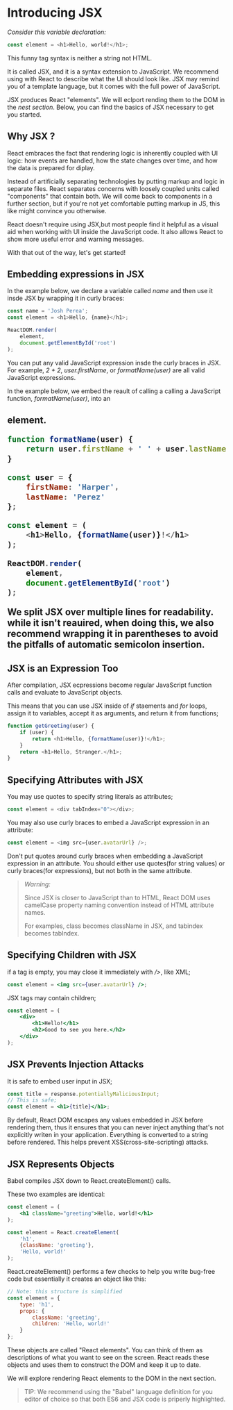 # Introducing JSX

_Consider this variable declaration:_

```js
const element = <h1>Hello, world!</h1>;
```

This funny tag syntax is neither a string not HTML.

It is called JSX, and it is a syntax extension to JavaScript. We recommend using with React to describe what the UI should look like. JSX may remind you of a template language, but it comes with the full power of JavaScript.

JSX produces React "elements". We will eclport rending them to the DOM in the _nest section_. Below, you can find the basics of JSX necessary to get you started.

## Why JSX ?

React embraces the fact that rendering logic is inherently coupled with UI logic: how events are handled, how the state changes over time, and how the data is prepared for diplay.

Instead of artificially separating technologies by putting markup and logic in separate files. React separates concerns with loosely coupled units called "components" that contain both. We will come back to components in a further section, but if you're not yet comfortable putting markup in JS, this like might convince you otherwise.

React doesn't require using JSX,but most people find it helpful as a visual aid when working with UI inside the JavaScript code. It also allows React to show more useful error and warning messages.

With that out of the way, let's get started!

## Embedding expressions in JSX

In the example below, we declare a variable called _name_ and then use it insde JSX by wrapping it in curly braces:

```js
const name = 'Josh Perea';
const element = <h1>Hello, {name}</h1>;

ReactDOM.render(
    element,
    document.getElementById('root')
);
```

You can put any valid JavaScript expression insde the curly braces in JSX. For example, _2 + 2_, _user.firstName_, or _formatName(user)_ are all valid JavaScript expressions.

In the example below, we embed the reault of calling a calling a JavaScript function, _formatName(user)_, into an _<h2>_ element.

```js
function formatName(user) {
    return user.firstName + ' ' + user.lastName;
}

const user = {
    firstName: 'Harper',
    lastName: 'Perez'
};

const element = (
    <h1>Hello, {formatName(user)}!</h1>
);

ReactDOM.render(
    element,
    document.getElementById('root')
);
```

We split JSX over multiple lines for readability. while it isn't reauired, when doing this, we also recommend wrapping it in parentheses to avoid the pitfalls of automatic semicolon insertion.

## JSX is an Expression Too

After compilation, JSX ecpressions become regular JavaScript function calls and evaluate to JavaScript objects.

This means that you can use JSX inside of _if_ staements and _for_ loops, assign it to variables, accept it as arguments, and return it from functions;

```js
function getGreeting(user) {
    if (user) {
        return <h1>Hello, {formatName(user)}!</h1>;
    }
    return <h1>Hello, Stranger.</h1>;
}
```

## Specifying Attributes with JSX

You may use quotes to specify string literals as attributes;

```js
const element = <div tabIndex="0"></div>;
```

You may also use curly braces to embed a JavaScript expression in an attribute:

```js
const element = <img src={user.avatarUrl} />;
```

Don't put quotes around curly braces when embedding a JavaScript expression in an attribute. You should either use quotes(for string values) or curly braces(for expressions), but not both in the same attribute.

> _Warning:_
> 
> Since JSX is closer to JavaScript than to HTML, React DOM uses camelCase property naming convention instead of HTML attribute names.
>
>
> For examples, class becomes className in JSX, and tabindex becomes tabIndex.

## Specifying Children with JSX

if a tag is empty, you may close it immediately with _/>_, like XML;

```jsx
const element = <img src={user.avatarUrl} />;
```

JSX tags may contain children;

```jsx
const element = (
    <div>
        <h1>Hello!</h1>
        <h2>Good to see you here.</h2>
    </div>
);
```

## JSX Prevents Injection Attacks

It is safe to embed user input in JSX;

```jsx
const title = response.potentiallyMaliciousInput;
// This is safe;
const element = <h1>{title}</h1>;
```

By default, React DOM escapes any values embedded in JSX before rendering them, thus it ensures that you can never inject anything that's not explicitly writen in your application. Everything is converted to a string before rendered. This helps prevent XSS(cross-site-scripting) attacks.

## JSX Represents Objects

Babel compiles JSX down to React.createElement() calls.

These two examples are identical:

```jsx
const element = (
    <h1 className="greeting">Hello, world!</h1>
);
```

```js
const element = React.createElement(
    'h1',
    {className: 'greeting'},
    'Hello, world!'
);
```

React.createElement() performs a few checks to help you write bug-free code but essentially it creates an object like this:

```js
// Note: this structure is simplified
const element = {
    type: 'h1',
    props: {
        className: 'greeting',
        children: 'Hello, world!'
    }
};
```

These objects are called "React elements". You can think of them as descriptions of what you want to see on the screen. React reads these objects and uses them to construct the DOM and keep it up to date.

We will explore rendering React elements to the DOM in the next section.

> TIP:
> We recommend using the "Babel" language definition for  you editor of choice so that both ES6 and JSX code is priperly highlighted.

